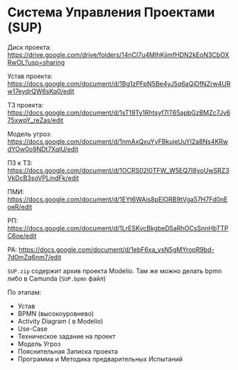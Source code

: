 # Система Управления Проектами (SUP)

Диск проекта: https://drive.google.com/drive/folders/14nCI7u4MlhKjjmfHDN2kEoN3CbOXRwOL?usp=sharing

Устав проекта: https://docs.google.com/document/d/1Bg1zPFpN5Be4yJ5q6aQjDfNZrw4URw17eydrQW6sKq0/edit

ТЗ проекта: https://docs.google.com/document/d/1sT19Ty1Rhtsyf7lT65apbGzBMZc7Jv675xwpY_reZas/edit

Модель угроз: https://docs.google.com/document/d/1nmAxQxuYyFBkujeUuYl2a8Ns4KRwdYOw0o9NDt7XqlU/edit

ПЗ к ТЗ: https://docs.google.com/document/d/1OCRS02I0TFW_W5EQ7I8yoUwSRZ3VkDcB3soVPLindFk/edit

ПМИ: https://docs.google.com/document/d/1EYt6WAis8pElORB9tVga57H7Fd0nEoeR/edit

РП: https://docs.google.com/document/d/1LrESKvcBkgbeD5aRhOCsSnnHbTTPC6oe/edit

РА: https://docs.google.com/document/d/1ebF6xa_ysN5gMYropR9bd-7d0mZq6nm7/edit

`SUP.zip` содержит архив проекта Modelio. Там же можно делать bpmn либо в Camunda (`SUP.bpmn` файл)

По этапам:

- Устав
- BPMN (высокоуровнево)
- Activity Diagram ( в Modelio)
- Use-Case
- Техническое задание на проект
- Модель Угроз
- Пояснительная Записка проекта
- Программа и Методика предварительных Испытаний


